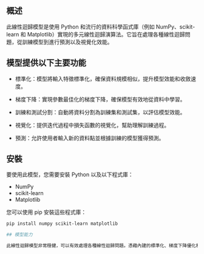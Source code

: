## 概述

此線性迴歸模型是使用 Python 和流行的資料科學函式庫（例如 NumPy、scikit-learn 和 Matplotlib）實現的多元線性迴歸演算法。它旨在處理各種線性迴歸問題，從訓練模型到進行預測以及視覺化效能。

## 模型提供以下主要功能

- 標準化：模型將輸入特徵標準化，確保資料規模相似，提升模型效能和收斂速度。

- 梯度下降：實現參數最佳化的梯度下降，確保模型有效地從資料中學習。

- 訓練和測試分割：自動將資料分割為訓練集和測試集，以評估模型效能。

- 視覺化：提供迭代過程中損失函數的視覺化，幫助理解訓練過程。

- 預測：允許使用者輸入新的資料點並根據訓練的模型獲得預測。

## 安裝

要使用此模型，您需要安裝 Python 以及以下程式庫：

- NumPy
- scikit-learn
- Matplotlib

您可以使用 pip 安裝這些程式庫：

```bash
pip install numpy scikit-learn matplotlib

## 模型能力

此線性迴歸模型非常穩健，可以有效處理各種線性迴歸問題。憑藉內建的標準化、梯度下降優化和訓練過程的清晰視覺化，它為任何想要解決線性回歸任務的人提供了全面的解決方案。無論您是進行商業預測還是任何其他迴歸分析，該模型都可以幫助您獲得準確可靠的結果。
